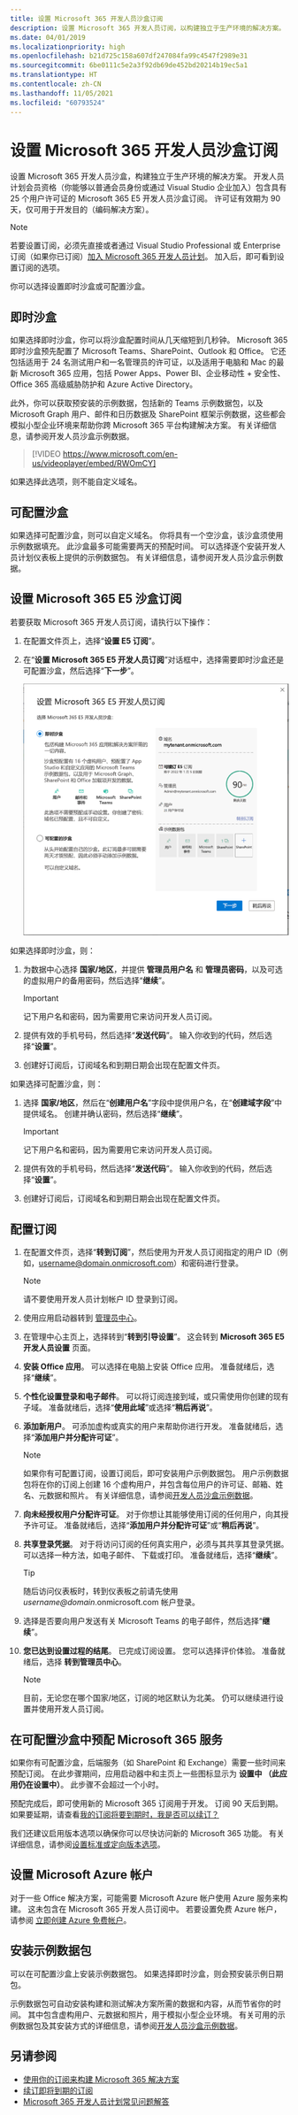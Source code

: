 ```yaml
---
title: 设置 Microsoft 365 开发人员沙盒订阅
description: 设置 Microsoft 365 开发人员订阅，以构建独立于生产环境的解决方案。
ms.date: 04/01/2019
ms.localizationpriority: high
ms.openlocfilehash: b21d725c158a607df247084fa99c4547f2989e31
ms.sourcegitcommit: 6be0111c5e2a3f92db69de452bd20214b19ec5a1
ms.translationtype: HT
ms.contentlocale: zh-CN
ms.lasthandoff: 11/05/2021
ms.locfileid: "60793524"
---
```

# <a name="set-up-a-microsoft-365-developer-sandbox-subscription"></a>设置 Microsoft 365 开发人员沙盒订阅 

设置 Microsoft 365 开发人员沙盒，构建独立于生产环境的解决方案。 开发人员计划会员资格（你能够以普通会员身份或通过 Visual Studio 企业加入）包含具有 25 个用户许可证的 Microsoft 365 E5 开发人员沙盒订阅。 许可证有效期为 90 天，仅可用于开发目的（编码解决方案）。 

> [!NOTE] 
> 若要设置订阅，必须先直接或者通过 Visual Studio Professional 或 Enterprise 订阅（如果你已订阅）[加入 Microsoft 365 开发人员计划](microsoft-365-developer-program.md)。 加入后，即可看到设置订阅的选项。

你可以选择设置即时沙盒或可配置沙盒。

## <a name="instant-sandbox"></a>即时沙盒

如果选择即时沙盒，你可以将沙盒配置时间从几天缩短到几秒钟。 Microsoft 365 即时沙盒预先配置了 Microsoft Teams、SharePoint、Outlook 和 Office。 它还包括适用于 24 名测试用户和一名管理员的许可证，以及适用于电脑和 Mac 的最新 Microsoft 365 应用，包括 Power Apps、Power BI、企业移动性 + 安全性、Office 365 高级威胁防护和 Azure Active Directory。

此外，你可以获取预安装的示例数据，包括新的 Teams 示例数据包，以及 Microsoft Graph 用户、邮件和日历数据及 SharePoint 框架示例数据，这些都会模拟小型企业环境来帮助你跨 Microsoft 365 平台构建解决方案。 有关详细信息，请参阅开发人员沙盒示例数据。

> [!VIDEO https://www.microsoft.com/en-us/videoplayer/embed/RWOmCY]

如果选择此选项，则不能自定义域名。

## <a name="configurable-sandbox"></a>可配置沙盒

如果选择可配置沙盒，则可以自定义域名。 你将具有一个空沙盒，该沙盒须使用示例数据填充。 此沙盒最多可能需要两天的预配时间。 可以选择逐个安装开发人员计划仪表板上提供的示例数据包。 有关详细信息，请参阅开发人员沙盒示例数据。

## <a name="set-up-your-microsoft-365-e5-sandbox-subscription"></a>设置 Microsoft 365 E5 沙盒订阅

若要获取 Microsoft 365 开发人员订阅，请执行以下操作：

1. 在配置文件页上，选择“**设置 E5 订阅**”。

2. 在“**设置 Microsoft 365 E5 开发人员订阅**”对话框中，选择需要即时沙盒还是可配置沙盒，然后选择“**下一步**”。

    ![“设置 Microsoft 365 E5 开发人员订阅”对话框的屏幕截图](images/set-up-your-subscription.png)

如果选择即时沙盒，则：

1.  为数据中心选择 **国家/地区**，并提供 **管理员用户名** 和 **管理员密码**，以及可选的虚拟用户的备用密码，然后选择“**继续**”。

    > [!IMPORTANT] 
    > 记下用户名和密码，因为需要用它来访问开发人员订阅。

2.  提供有效的手机号码，然后选择“**发送代码**”。 输入你收到的代码，然后选择“**设置**”。
3.  创建好订阅后，订阅域名和到期日期会出现在配置文件页。

如果选择可配置沙盒，则：

1.  选择 **国家/地区**，然后在“**创建用户名**”字段中提供用户名，在“**创建域字段**”中提供域名。 创建并确认密码，然后选择“**继续**”。

    > [!IMPORTANT] 
    > 记下用户名和密码，因为需要用它来访问开发人员订阅。

2.  提供有效的手机号码，然后选择“**发送代码**”。 输入你收到的代码，然后选择“**设置**”。
3.  创建好订阅后，订阅域名和到期日期会出现在配置文件页。


## <a name="configure-the-subscription"></a>配置订阅

1. 在配置文件页，选择“**转到订阅**”，然后使用为开发人员订阅指定的用户 ID（例如，username@domain.onmicrosoft.com）和密码进行登录。

   > [!NOTE] 
   > 请不要使用开发人员计划帐户 ID 登录到订阅。

2. 使用应用启动器转到 [管理员中心](https://admin.microsoft.com/AdminPortal/Home#/homepage)。

3. 在管理中心主页上，选择转到“**转到引导设置**”。 这会转到 **Microsoft 365 E5 开发人员设置** 页面。

4. **安装 Office 应用**。 可以选择在电脑上安装 Office 应用。 准备就绪后，选择“**继续**”。

5. **个性化设置登录和电子邮件**。 可以将订阅连接到域，或只需使用你创建的现有子域。 准备就绪后，选择“**使用此域**”或选择“**稍后再说**”。

6. **添加新用户**。 可添加虚构或真实的用户来帮助你进行开发。 准备就绪后，选择“**添加用户并分配许可证**”。
    
    > [!NOTE]
    > 如果你有可配置订阅，设置订阅后，即可安装用户示例数据包。 用户示例数据包将在你的订阅上创建 16 个虚构用户，并包含每位用户的许可证、邮箱、姓名、元数据和照片。 有关详细信息，请参阅[开发人员沙盒示例数据](install-sample-packs.md)。

6. **向未经授权用户分配许可证**。 对于你想让其能够使用订阅的任何用户，向其授予许可证。 准备就绪后，选择“**添加用户并分配许可证**”或“**稍后再说**”。

7. **共享登录凭据**。 对于将访问订阅的任何真实用户，必须与其共享其登录凭据。 可以选择一种方法，如电子邮件、 下载或打印。 准备就绪后，选择“**继续**”。

   > [!TIP] 
   > 随后访问仪表板时，转到仪表板之前请先使用 *username@domain*.onmicrosoft.com 帐户登录。

8. 选择是否要向用户发送有关 Microsoft Teams 的电子邮件，然后选择“**继续**”。

9. **您已达到设置过程的结尾**。 已完成订阅设置。 您可以选择评价体验。 准备就绪后，选择 **转到管理员中心**。
    
   > [!NOTE] 
   > 目前，无论您在哪个国家/地区，订阅的地区默认为北美。 仍可以继续进行设置并使用开发人员订阅。

## <a name="provision-microsoft-365-services-in-your-configurable-sandbox"></a>在可配置沙盒中预配 Microsoft 365 服务

如果你有可配置沙盒，后端服务（如 SharePoint 和 Exchange）需要一些时间来预配订阅。 在此步骤期间，应用启动器中和主页上一些图标显示为 **设置中 （此应用仍在设置中）**。 此步骤不会超过一个小时。

预配完成后，即可使用新的 Microsoft 365 订阅用于开发。 订阅 90 天后到期。 如果要延期，请查看[我的订阅将要到期时，我是否可以续订？](microsoft-365-developer-program-faq.yml#renew-subscription)

我们还建议启用版本选项以确保你可以尽快访问新的 Microsoft 365 功能。 有关详细信息，请参阅[设置标准或定向版本选项](https://support.office.com/article/set-up-the-standard-or-targeted-release-options-in-office-365-3b3adfa4-1777-4ff0-b606-fb8732101f47)。

## <a name="set-up-a-microsoft-azure-account"></a>设置 Microsoft Azure 帐户

对于一些 Office 解决方案，可能需要 Microsoft Azure 帐户使用 Azure 服务来构建。 这未包含在 Microsoft 365 开发人员订阅中。 若要设置免费 Azure 帐户，请参阅 [立即创建 Azure 免费帐户](https://azure.microsoft.com/free/)。

## <a name="install-sample-data-packs"></a>安装示例数据包

可以在可配置沙盒上安装示例数据包。 如果选择即时沙盒，则会预安装示例日期包。

示例数据包可自动安装构建和测试解决方案所需的数据和内容，从而节省你的时间。 其中包含虚构用户、元数据和照片，用于模拟小型企业环境。 有关可用的示例数据包及其安装方式的详细信息，请参阅[开发人员沙盒示例数据](install-sample-packs.md)。

## <a name="see-also"></a>另请参阅

- [使用你的订阅来构建 Microsoft 365 解决方案](build-microsoft-365-solutions.md)
- [续订即将到期的订阅](subscription-expiration-and-renewal.md)
- [Microsoft 365 开发人员计划常见问题解答](microsoft-365-developer-program-faq.yml)
